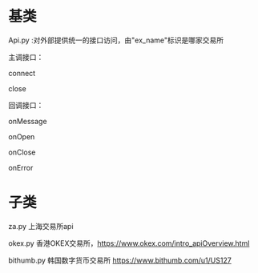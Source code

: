 
# 基类

Api.py :对外部提供统一的接口访问，由"ex_name"标识是哪家交易所

主调接口：

connect

close


回调接口：

onMessage

onOpen

onClose

onError

# 子类

za.py 上海交易所api

okex.py 香港OKEX交易所，https://www.okex.com/intro_apiOverview.html

bithumb.py 韩国数字货币交易所  https://www.bithumb.com/u1/US127



